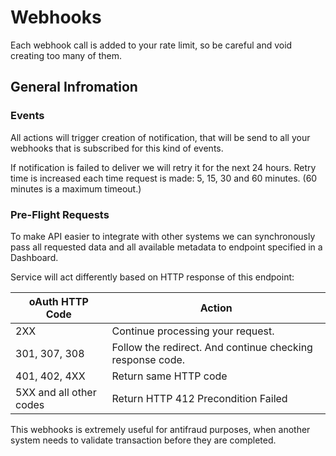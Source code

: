# Webhooks

Each webhook call is added to your rate limit, so be careful and void creating too many of them.

## General Infromation

### Events

All actions will trigger creation of notification, that will be send to all your webhooks that is subscribed for this kind of events.

If notification is failed to deliver we will retry it for the next 24 hours. Retry time is increased each time request is made: 5, 15, 30 and 60 minutes. (60 minutes is a maximum timeout.)

### Pre-Flight Requests

To make API easier to integrate with other systems we can synchronously pass all requested data and all available metadata to endpoint specified in a Dashboard.

Service will act differently based on HTTP response of this endpoint:

oAuth HTTP Code | Action
--------- | -----------
2XX | Continue processing your request.
301, 307, 308 | Follow the redirect. And continue checking response code.
401, 402, 4XX | Return same HTTP code
5XX and all other codes | Return HTTP 412 Precondition Failed

This webhooks is extremely useful for antifraud purposes, when another system needs to validate transaction before they are completed.
